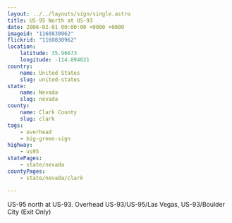 ```yaml
---
layout: ../../layouts/sign/single.astro
title: US-95 North at US-93
date: 2006-02-01 00:00:00 +0000 +0000
imageid: "1160830962"
flickrid: "1160830962"
location:
    latitude: 35.96673
    longitude: -114.894621
country:
    name: United States
    slug: united-states
state:
    name: Nevada
    slug: nevada
county:
    name: Clark County
    slug: clark
tags:
    - overhead
    - big-green-sign
highway:
    - us95
statePages:
    - state/nevada
countyPages:
    - state/nevada/clark

---
```

US-95 north at US-93. Overhead US-93/US-95/Las Vegas, US-93/Boulder City (Exit Only)